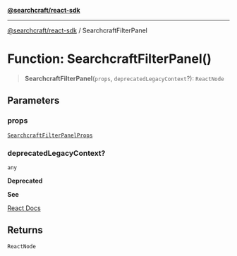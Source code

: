 [**@searchcraft/react-sdk**](https://docs.searchcraft.io/reference/sdk/react/README.md)

***

[@searchcraft/react-sdk](https://docs.searchcraft.io/reference/sdk/react/globals.md) / SearchcraftFilterPanel

# Function: SearchcraftFilterPanel()

> **SearchcraftFilterPanel**(`props`, `deprecatedLegacyContext`?): `ReactNode`

## Parameters

### props

[`SearchcraftFilterPanelProps`](https://docs.searchcraft.io/reference/sdk/react/interfaces/SearchcraftFilterPanelProps.md)

### deprecatedLegacyContext?

`any`

**Deprecated**

**See**

[React Docs](https://legacy.reactjs.org/docs/legacy-context.html#referencing-context-in-lifecycle-methods)

## Returns

`ReactNode`
